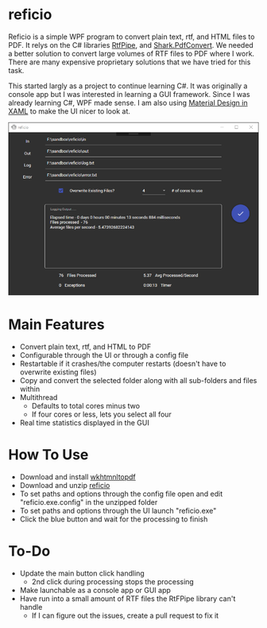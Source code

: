 # reficio

Reficio is a simple WPF program to convert plain text, rtf, and HTML files to PDF. It relys on the C# libraries [RtfPipe](https://github.com/erdomke/RtfPipe), and [Shark.PdfConvert](https://github.com/cp79shark/Shark.PdfConvert). We needed a better solution to convert large volumes of RTF files to PDF where I work. There are many expensive proprietary solutions that we have tried for this task.

This started largly as a project to continue learning C#. It was originally a console app but I was interested in learning a GUI framework. Since I was already learning C#, WPF made sense. I am also using [Material Design in XAML](http://materialdesigninxaml.net/) to make the UI nicer to look at.

![Reficio](https://github.com/schemie/reficio/blob/master/reficio_01.png)

# Main Features

* Convert plain text, rtf, and HTML to PDF
* Configurable through the UI or through a config file
* Restartable if it crashes/the computer restarts (doesn't have to overwrite existing files)
* Copy and convert the selected folder along with all sub-folders and files within
* Multithread
  * Defaults to total cores minus two
  * If four cores or less, lets you select all four
* Real time statistics displayed in the GUI

# How To Use

* Download and install [wkhtmnltopdf](https://wkhtmltopdf.org/downloads.html)
* Download and unzip [reficio](https://github.com/schemie/reficio/releases)
* To set paths and options through the config file open and edit "reficio.exe.config" in the unzipped folder
* To set paths and options through the UI launch "reficio.exe"
* Click the blue button and wait for the processing to finish

# To-Do

* Update the main button click handling
   * 2nd click during processing stops the processing
* Make launchable as a console app or GUI app
* Have run into a small amount of RTF files the RtFPipe library can't handle
  * If I can figure out the issues, create a pull request to fix it


